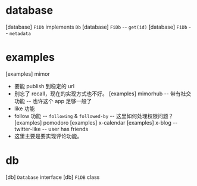 # database

[database] `FiDb` implements `Db`
[database] `FiDb` -- `get(id)`
[database] `FiDb` -- `metadata`

# examples

[examples] mimor

- 要能 publish 到稳定的 url
- 别忘了 recall，现在的实现方式也不好。
  [examples] mimorhub -- 带有社交功能 -- 也许这个 app 足够一般了
- like 功能
- follow 功能 -- `following` & `followed-by` -- 这里如何处理权限问题？
  [examples] pomodoro
  [examples] x-calendar
  [examples] x-blog -- twitter-like -- user has friends
- 这里主要是要实现评论功能。

# db

[db] `Database` interface
[db] `FiDB` class
